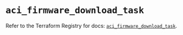 # `aci_firmware_download_task`

Refer to the Terraform Registry for docs: [`aci_firmware_download_task`](https://registry.terraform.io/providers/ciscodevnet/aci/2.17.0/docs/resources/firmware_download_task).
